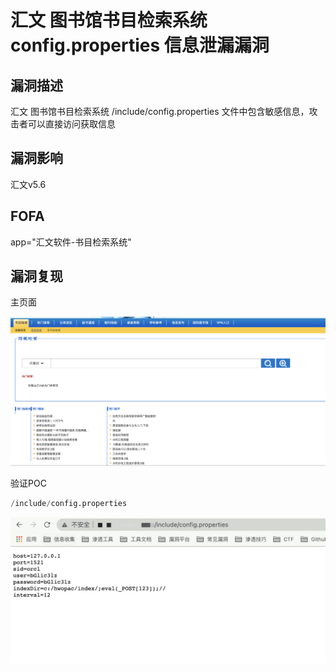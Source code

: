 # 汇文 图书馆书目检索系统 config.properties 信息泄漏漏洞

## 漏洞描述

汇文 图书馆书目检索系统 /include/config.properties 文件中包含敏感信息，攻击者可以直接访问获取信息

## 漏洞影响

<a-checkbox checked>汇文v5.6</a-checkbox></br>

## FOFA

<a-checkbox checked>app="汇文软件-书目检索系统"</a-checkbox></br>

## 漏洞复现

主页面

![img](../../../.vuepress/public/img/1630045057643-890dd489-c6a9-45c5-aec6-74c6cf88175a.png)

验证POC

```python
/include/config.properties
```

![img](../../../.vuepress/public/img/1630047202406-ff9604d5-fa69-4717-a916-ce2d0757d92c.png)